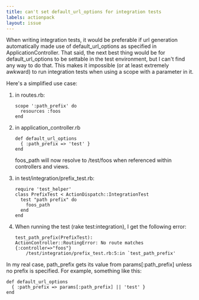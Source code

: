 ```yaml
---
title: can't set default_url_options for integration tests
labels: actionpack
layout: issue
---
```


When writing integration tests, it would be preferable if url generation automatically made use of default_url_options as specified in ApplicationController. That said, the next best thing would be for default_url_options to be settable in the test environment, but I can't find any way to do that. This makes it impossible (or at least extremely awkward) to run integration tests when using a scope with a parameter in it.

Here's a simplified use case:
1. in routes.rb: 
   
   ```
   scope ':path_prefix' do 
     resources :foos 
   end 
   ```
2. in application_controller.rb 
   
   ```
   def default_url_options 
     { :path_prefix => 'test' } 
   end 
   ```
   
   foos_path will now resolve to /test/foos when referenced within controllers and views.
3. in test/integration/prefix_test.rb: 
   
   ```
   require 'test_helper' 
   class PrefixTest < ActionDispatch::IntegrationTest 
     test "path prefix" do 
       foos_path 
     end 
   end 
   ```
4. When running the test (rake test:integration), I get the following error:
   
   ```
   test_path_prefix(PrefixTest): 
   ActionController::RoutingError: No route matches {:controller=>"foos"} 
       /test/integration/prefix_test.rb:5:in `test_path_prefix' 
   ```

In my real case, path_prefix gets its value from params[:path_prefix] unless no prefix is specified. For example, something like this:

```
def default_url_options 
  { :path_prefix => params[:path_prefix] || 'test' } 
end 
```

